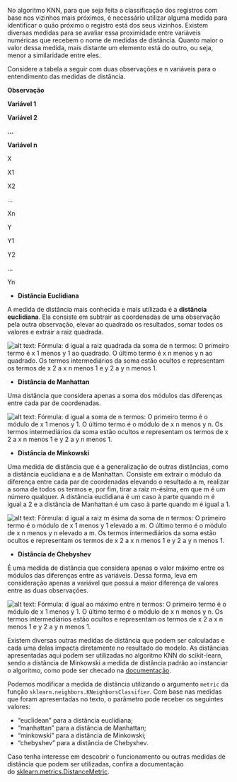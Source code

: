 No algoritmo KNN, para que seja feita a classificação dos registros com base nos vizinhos mais próximos, é necessário utilizar alguma medida para identificar o quão próximo o registro está dos seus vizinhos. Existem diversas medidas para se avaliar essa proximidade entre variáveis numéricas que recebem o nome de medidas de distância. Quanto maior o valor dessa medida, mais distante um elemento está do outro, ou seja, menor a similaridade entre eles.

Considere a tabela a seguir com duas observações e n variáveis para o entendimento das medidas de distância.

**Observação**

**Variável 1**

**Variável 2**

**...**

**Variável n**

X

X1

X2

...

Xn

Y

Y1

Y2

...

Yn

-   **Distância Euclidiana**

A medida de distância mais conhecida e mais utilizada é a **distância euclidiana**. Ela consiste em subtrair as coordenadas de uma observação pela outra observação, elevar ao quadrado os resultados, somar todos os valores e extrair a raiz quadrada.

![alt text: Fórmula: d igual a raiz quadrada da soma de n termos: O primeiro termo é x 1 menos y 1 ao quadrado. O último termo é x n menos y n ao quadrado. Os termos intermediários da soma estão ocultos e representam os termos de x 2 a x n menos 1 e y 2 a y n menos 1.](https://caelum-online-public.s3.amazonaws.com/2422-machine-learning/02/Aula2-img1.png)

-   **Distância de Manhattan**

Uma distância que considera apenas a soma dos módulos das diferenças entre cada par de coordenadas.

![alt text: Fórmula: d igual a soma de n termos: O primeiro termo é o módulo de x 1 menos y 1. O último termo é o módulo de x n menos y n. Os termos intermediários da soma estão ocultos e representam os termos de x 2 a x n menos 1 e y 2 a y n menos 1.](https://caelum-online-public.s3.amazonaws.com/2422-machine-learning/02/Aula2-img2.png)

-   **Distância de Minkowski**

Uma medida de distância que é a generalização de outras distâncias, como a distância euclidiana e a de Manhattan. Consiste em extrair o módulo da diferença entre cada par de coordenadas elevando o resultado a m, realizar a soma de todos os termos e, por fim, tirar a raiz m-ésima, em que m é um número qualquer. A distância euclidiana é um caso à parte quando m é igual a 2 e a distância de Manhattan é um caso à parte quando m é igual a 1.

![alt text: Fórmula: d igual a raiz m ésima da soma de n termos: O primeiro termo é o módulo de x 1 menos y 1 elevado a m. O último termo é o módulo de x n menos y n elevado a m. Os termos intermediários da soma estão ocultos e representam os termos de x 2 a x n menos 1 e y 2 a y n menos 1.](https://caelum-online-public.s3.amazonaws.com/2422-machine-learning/02/Aula2-img3.png)

-   **Distância de Chebyshev**

É uma medida de distância que considera apenas o valor máximo entre os módulos das diferenças entre as variáveis. Dessa forma, leva em consideração apenas a variável que possui a maior diferença de valores entre as duas observações.

![alt text: Fórmula: d igual ao máximo entre n termos: O primeiro termo é o módulo de x 1 menos y 1. O último termo é o módulo de x n menos y n. Os termos intermediários estão ocultos e representam os termos de x 2 a x n menos 1 e y 2 a y n menos 1.](https://caelum-online-public.s3.amazonaws.com/2422-machine-learning/02/Aula2-img4.png)

Existem diversas outras medidas de distância que podem ser calculadas e cada uma delas impacta diretamente no resultado do modelo. As distâncias apresentadas aqui podem ser utilizadas no algoritmo KNN do scikit-learn, sendo a distância de Minkowski a medida de distância padrão ao instanciar o algoritmo, como pode ser checado na [documentação](https://scikit-learn.org/stable/modules/generated/sklearn.neighbors.KNeighborsClassifier.html).

Podemos modificar a medida de distância utilizando o argumento `metric` da função `sklearn.neighbors.KNeighborsClassifier`. Com base nas medidas que foram apresentadas no texto, o parâmetro pode receber os seguintes valores:

-   “euclidean” para a distância euclidiana;
-   “manhattan” para a distância de Manhattan;
-   “minkowski” para a distância de Minkowski;
-   “chebyshev” para a distância de Chebyshev.

Caso tenha interesse em descobrir o funcionamento ou outras medidas de distância que podem ser utilizadas, confira a documentação do [sklearn.metrics.DistanceMetric](https://scikit-learn.org/stable/modules/generated/sklearn.metrics.DistanceMetric.html#sklearn.metrics.DistanceMetric).
